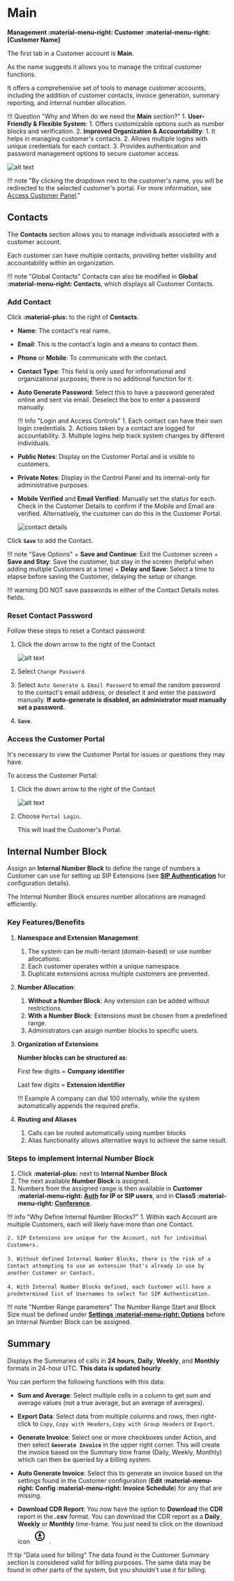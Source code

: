 # Main

**Management :material-menu-right: Customer :material-menu-right: [Customer Name]**

The first tab in a Customer account is **Main**.

As the name suggests it allows you to manage the critical customer functions.

It offers a comprehensive set of tools to manage customer accounts, including the addition of customer contacts, invoice generation, summary reporting, and internal number allocation.

!!! Question "Why and When do we need the **Main** section?"
    1. **User-Friendly & Flexible System**:
          1. Offers customizable options such as number blocks and verification.
    2. **Improved Organization & Accountability**:
          1. It helps in managing customer's contacts.
          2. Allows multiple logins with unique credentials for each contact.
          3. Provides authentication and password management options to secure customer access.

![alt text][cust-main]

!!! note "By clicking the dropdown next to the             customer's   name, you will be redirected to the selected customer's portal. For more information, see [Access Customer Panel](https://docs.connexcs.com/customer/main/#access-customer-portal)."

## Contacts

The **Contacts** section allows you to manage individuals associated with a customer account.

Each customer can have multiple contacts, providing better visibility and accountability within an organization.

!!! note "Global Contacts"
    Contacts can also be modified in **Global :material-menu-right: Contacts**, which displays all Customer Contacts.

### Add Contact

Click **:material-plus:** to the right of **Contacts**.

* **Name**: The contact's real name.

* **Email**: This is the contact's login and a means to contact them.

* **Phone** or **Mobile**: To communicate with the contact.

* **Contact Type**: This field is only used for informational and organizational purposes; there is no additional function for it.

* **Auto Generate Password**: Select this to have a password generated online and sent via email. Deselect the box to enter a password manually.

    !!! Info "Login and Access Controls"
        1. Each contact can have their own login credentials.
        2. Actions taken by a contact are logged for accountability.
        3. Multiple logins help track system changes by different individuals.

* **Public Notes**: Display on the Customer Portal and is  visible to customers.

* **Private Notes**: Display in the Control Panel and its internal-only for administrative purposes.

* **Mobile Verified** and **Email Verified**: Manually set the status for each. Check in the Customer Details to confirm if the Mobile and Email are verified. Alternatively, the customer can do this in the Customer Portal.

    ![contact details](/customer/img/maincontactdetails.jpg)

Click **`Save`** to add the Contact.

!!! note "Save Options"
    + **Save and Continue**: Exit the Customer screen
    + **Save and Stay**: Save the customer, but stay in the screen (helpful when adding multiple Customers at a time)
    + **Delay and Save**: Select a time to elapse before saving the Customer, delaying the setup or change.

!!! warning
    DO NOT save passwords in either of the Contact Details notes fields.

### Reset Contact Password

Follow these steps to reset a Contact password:

1. Click the down arrow to the right of the Contact

    ![alt text][reset-password]

2. Select `Change Password`.
3. Select `Auto Generate & Email Password` to email the random password to the contact's email address, or deselect it and enter the password manually. **If auto-generate is disabled, an administrator must manually set a password.**
4. **`Save`**.

### Access the Customer Portal

It's necessary to view the Customer Portal for issues or questions they may have.

To access the Customer Portal:

1. Click the down arrow to the right of the Contact

    ![alt text][reset-password]

2. Choose `Portal Login`.

   This will load the Customer's Portal.

## Internal Number Block

Assign an **Internal Number Block** to define the range of numbers a Customer can use for setting up SIP Extensions (see [**SIP Authentication**](https://docs.connexcs.com/customer/auth/#sip-user-authentication) for configuration details).

The Internal Number Block ensures number allocations are managed efficiently.

### Key Features/Benefits

1. **Namespace and Extension Management**: 

      1. The system can be multi-tenant (domain-based) or use number allocations.
      2. Each customer operates within a unique namespace.
      3. Duplicate extensions across multiple customers are prevented.

2. **Number Allocation**:

      1. **Without a Number Block**: Any extension can be added without restrictions.
      2. **With a Number Block**: Extensions must be chosen from a predefined range.
      3. Administrators can assign number blocks to specific users.

3. **Organization of Extensions**

    **Number blocks can be structured as**:

    First few digits = **Company identifier**

    Last few digits = **Extension identifier**

    !!! Example
        A company can dial 100 internally, while the system automatically appends the required prefix.

4. **Routing and Aliases**
      1. Calls can be routed automatically using number blocks
      2. Alias functionality allows alternative ways to achieve the same result.

### Steps to implement Internal Number Block

1. Click **:material-plus:** next to **Internal Number Block**
2. The next available **Number Block** is assigned.
3. Numbers from the assigned range is then available in **Customer :material-menu-right: [Auth](/customer/auth/) for IP or SIP users**, and in **Class5 :material-menu-right: [Conference](/class5/creating-conference/)**.

!!! info "Why Define Internal Number Blocks?"
    1. Within each Account are multiple Customers, each will likely have more than one Contact.

    2. SIP Extensions are unique for the Account, not for individual Customers. 
    
    3. Without defined Internal Number Blocks, there is the risk of a Contact attempting to use an extension that's already in use by another Customer or Contact. 
    
    4. With Internal Number Blocks defined, each Customer will have a predetermined list of Usernames to select for SIP Authentication.

!!! note "Number Range parameters"
    The Number Range Start and Block Size must be defined under [**Settings :material-menu-right: Options**](https://docs.connexcs.com/setup/settings/options/) before an Internal Number Block can be assigned.

## Summary

Displays the Summaries of calls in **24 hours**, **Daily**, **Weekly**, and **Monthly** formats in 24-hour UTC. **This data is updated hourly**.

You can perform the following functions with this data:

* **Sum and Average**: Select multiple cells in a column to get sum and average values (not a true average, but an average of averages).

* **Export Data**: Select data from multiple columns and rows, then right-click to `Copy`, `Copy with Headers`, `Copy with Group Headers` or `Export`.

* **Generate Invoice**: Select one or more checkboxes under Action, and then select **`Generate Invoice`** in the upper right corner. This will create the invoice based on the Summary time frame (Daily, Weekly, Monthly) which can then be queried by a billing system.

* **Auto Generate Invoice**: Select this to generate an invoice based on the settings found in the Customer configuration (**Edit :material-menu-right: Config :material-menu-right: Invoice Schedule**) for any that are missing.  
  
* **Download CDR Report**: You now have the option to **Download** the **CDR** report in the **.csv** format. You can download the CDR report as a **Daily**, **Weekly** or **Monthly** time-frame. You just need to click on the download icon ![Alt text](image.png).

!!! tip "Data used for billing"
    The data found in the Customer Summary section is considered valid for billing purposes. The same data may be found in other parts of the system, but you shouldn't use it for billing.

[cust-main]: /customer/img/cust-main.png "Customer Main"
[audit-log]: /customer/img/audit-log.png "Audit Log"
[reset-password]: /customer/img/reset-password.png "Reset Password"
[main-tab]: /customer/img/41.png "Contact Details"
